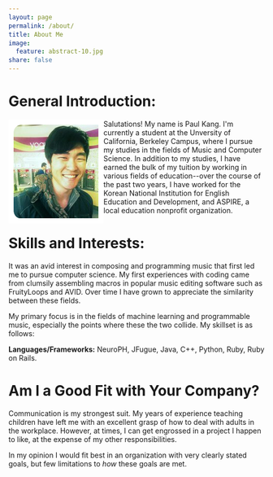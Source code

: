 ```yaml
---
layout: page
permalink: /about/
title: About Me
image:
  feature: abstract-10.jpg
share: false
---
```



General Introduction:
===========
<div style="float: left">
    <img src="/images/cinq.png" title="Moi"/>
</div> 

Salutations! My name is Paul Kang. I'm currently a student at the Unversity of California, Berkeley Campus, where I pursue my studies in the fields of Music and Computer Science. In addition to my studies, I have earned the bulk of my tuition by working in various fields of education--over the course of the past two years, I have worked for the Korean National Institution for English Education and Development, and ASPIRE, a local education nonprofit organization. 

Skills and Interests:
==========
It was an avid interest in composing and programming music that first led me to pursue computer science. My first experiences with coding came from clumsily assembling macros in popular music editing software such as FruityLoops and AVID. Over time I have grown to appreciate the similarity between these fields. 

My primary focus is in the fields of machine learning and programmable music, especially the points where these the two collide. My skillset is as follows:

 **Languages/Frameworks:**  NeuroPH, JFugue, Java, C++, Python, Ruby, Ruby on Rails.
 

Am I a Good Fit with Your Company?
=========

Communication is my strongest suit. My years of experience teaching children have left me with an excellent grasp of how to deal with adults in the workplace. However, at times, I can get engrossed in a project I happen to like, at the expense of my other responsibilities. 

In my opinion I would fit best in an organization with very clearly stated goals, but few limitations to *how* these goals are met.




[^1]: Example: *domain.com/category-name/post-title*